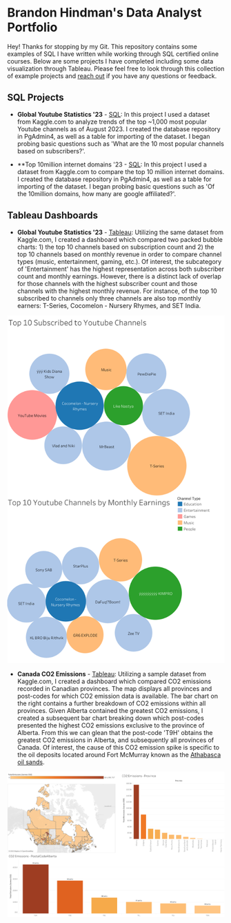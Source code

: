 # Brandon Hindman's Data Analyst Portfolio

Hey! Thanks for stopping by my Git. This repository contains some examples of  SQL I have written while working through SQL certified online courses. Below are some projects I have completed including some data visualization through Tableau. Please feel free to look through this collection of example projects and [reach out](https://www.linkedin.com/in/brandon-h123/) if you have any questions or feedback.

## SQL Projects
* **Global Youtube Statistics '23** - [SQL](https://github.com/BrandonHGit/Data-Analyst-Portfolio/blob/main/Youtube%20Global%20Statistics%20'23.sql): In this project I used a dataset from Kaggle.com to analyze trends of the top ~1,000 most popular Youtube channels as of August 2023. I created the database repository in PgAdmin4, as well as a table for importing of the dataset. I began probing basic questions such as 'What are the 10 most popular channels based on subscribers?'.

*  **Top 10million internet domains '23 - [SQL](https://github.com/BrandonHGit/Data-Analyst-Portfolio/blob/main/Top10milliondomains.sql): In this project I used a dataset from Kaggle.com to compare the top 10 million internet domains. I created the database repository in PgAdmin4, as well as a table for importing of the dataset. I began probing basic questions such as 'Of the 10million domains, how many are google affiliated?'.

## Tableau Dashboards
* **Global Youtube Statistics '23** - [Tableau](https://public.tableau.com/app/profile/brandon.hindman/viz/YoutubeGlobalStatistics23_Top10PACKED/Dashboard1?publish=yes): Utilizing the same dataset from Kaggle.com, I created a dashboard which compared two packed bubble charts: 1) the top 10 channels based on subscription count and 2) the top 10 channels based on monthly revenue in order to compare channel types (music, entertainment, gaming, etc.). Of interest, the subcategory of 'Entertainment' has the highest representation across both subscriber count and monthly earnings. However, there is a distinct lack of overlap for those channels with the highest subscriber count and those channels with the highest monthly revenue. For instance, of the top 10 subscribed to channels only three channels are also top monthly earners: T-Series, Cocomelon - Nursery Rhymes, and SET India.

![alt text](https://github.com/BrandonHGit/Data-Analyst-Portfolio/blob/main/Media/Youtube%20Global%20Statistics%20'23_Top10PACKED.png)

*  **Canada CO2 Emissions** - [Tableau](https://public.tableau.com/app/profile/brandon.hindman/viz/CanadaCO2Emissions_16922201387280/CO2EmissionsinCanada?publish=yes): Utilizing a sample dataset from Kaggle.com, I created a dashboard which compared CO2 emissions recorded in Canadian provinces. The map displays all provinces and post-codes for which CO2 emission data is available. The bar chart on the right contains a further breakdown of CO2 emissions within all provinces. Given Alberta contained the greatest CO2 emissions, I created a subsequent bar chart breaking down which post-codes presented the highest CO2 emissions exclusive to the province of Alberta. From this we can glean that the post-code 'T9H' obtains the greatest CO2 emissions in Alberta, and subsequently all provinces of Canada. Of interest, the cause of this CO2 emission spike is specific to the oil deposits located around Fort McMurray known as the [Athabasca oil sands](https://en.wikipedia.org/wiki/Athabasca_oil_sands).

![alt text](https://github.com/BrandonHGit/Data-Analyst-Portfolio/blob/main/Media/CO2%20Emissions%20in%20Canada.png)
